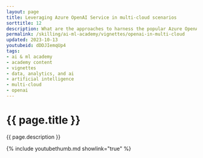 ```yaml
---
layout: page
title: Leveraging Azure OpenAI Service in multi-cloud scenarios
sorttitle: 12
description: What are the approaches to harness the popular Azure OpenAI Service for building enterprise-grade applications on AWS, GCP, or alternative cloud platforms? Typical business use cases include content generation, summarization, code generation, information discovery and knowledge mining.
permalink: /skilling/ai-ml-academy/vignettes/openai-in-multi-cloud
updated: 2023-10-13
youtubeid: dDDJIemqUp4
tags: 
- ai & ml academy
- academy content
- vignettes
- data, analytics, and ai
- artificial intelligence
- multi-cloud
- openai
---
```


# {{ page.title }}

{{ page.description }}

{% include youtubethumb.md showlink="true" %}